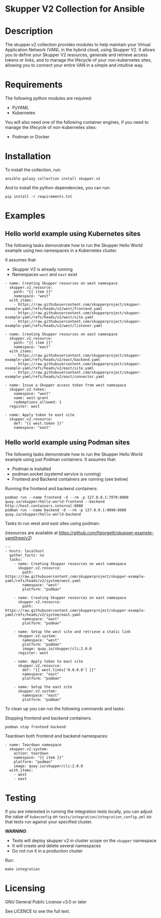 # Skupper V2 Collection for Ansible

# Description

The skupper.v2 collection provides modules to help maintain your Virtual Application Network (VAN),
in the hybrid cloud, using Skupper V2. It allows you to define your Skupper V2 resources, generate
and retrieve access tokens or links, and to manage the lifecycle of your non-kubernetes sites,
allowing you to connect your entire VAN in a simple and intuitive way.

# Requirements

The following python modules are required:

* PyYAML
* Kubernetes

You will also need one of the following container engines,
if you need to manage the lifecycle of non-kubernetes sites:

* Podman or Docker

# Installation

To install the collection, run:

```
ansible-galaxy collection install skupper.v2
```

And to install the python dependencies, you can run:

```
pip install -r requirements.txt
```

# Examples

## Hello world example using Kubernetes sites

The following tasks demonstrate how to run the Skupper Hello World example
using two namespaces in a Kubernetes cluster.

It assumes that:

* Skupper V2 is already running
* Namespaces `west` and `east` exist

```
- name: Creating Skupper resources on west namespace
  skupper.v2.resource:
    path: "{{ item }}"
    namespace: "west"
  with_items:
    - https://raw.githubusercontent.com/skupperproject/skupper-example-yaml/refs/heads/v2/west/frontend.yaml
    - https://raw.githubusercontent.com/skupperproject/skupper-example-yaml/refs/heads/v2/west/site.yaml
    - https://raw.githubusercontent.com/skupperproject/skupper-example-yaml/refs/heads/v2/west/listener.yaml

- name: Creating Skupper resources on east namespace
  skupper.v2.resource:
    path: "{{ item }}"
    namespace: "east"
  with_items:
    - https://raw.githubusercontent.com/skupperproject/skupper-example-yaml/refs/heads/v2/east/backend.yaml
    - https://raw.githubusercontent.com/skupperproject/skupper-example-yaml/refs/heads/v2/east/site.yaml
    - https://raw.githubusercontent.com/skupperproject/skupper-example-yaml/refs/heads/v2/east/connector.yaml

- name: Issue a Skupper access token from west namespace
  skupper.v2.token:
    namespace: "west"
    name: west-grant
    redemptions_allowed: 1
  register: west

- name: Apply token to east site
  skupper.v2.resource:
    def: "{{ west.token }}"
    namespace: "east"
```

## Hello world example using Podman sites

The following tasks demonstrate how to run the Skupper Hello World example
using just Podman containers.
It assumes that:

* Podman is installed
* podman.socket (systemd service is running)
* Frontend and Backend containers are running (see below)

Running the frontend and backend containers:

```
podman run --name frontend -d --rm -p 127.0.0.1:7070:8080 quay.io/skupper/hello-world-frontend --backend http://host.containers.internal:8080
podman run --name backend -d --rm -p 127.0.0.1:9090:8080 quay.io/skupper/hello-world-backend
```

Tasks to run west and east sites using podman:

(resources are available at https://github.com/fgiorgetti/skupper-example-yaml/tree/v2)

```
---
- hosts: localhost
  gather_facts: no
  tasks:
    - name: Creating Skupper resources on west namespace
      skupper.v2.resource:
        path:  https://raw.githubusercontent.com/skupperproject/skupper-example-yaml/refs/heads/v2/system/west.yaml
        namespace: "west"
        platform: "podman"

    - name: Creating Skupper resources on east namespace
      skupper.v2.resource:
        path: https://raw.githubusercontent.com/skupperproject/skupper-example-yaml/refs/heads/v2/system/east.yaml
        namespace: "east"
        platform: "podman"

    - name: Setup the west site and retrieve a static link
      skupper.v2.system:
        namespace: "west"
        platform: "podman"
        image: quay.io/skupper/cli:2.0.0
      register: west

    - name: Apply token to east site
      skupper.v2.resource:
        def: "{{ west.links['0.0.0.0'] }}"
        namespace: "east"
        platform: "podman"

    - name: Setup the east site
      skupper.v2.system:
        namespace: "east"
        platform: "podman"
```

To clean up you can run the following commands and tasks:

Stopping frontend and backend containers:

```
podman stop frontend backend
```

Teardown both frontend and backend namespaces:

```
- name: Teardown namespace
  skupper.v2.system:
    action: teardown
    namespace: "{{ item }}"
    platform: "podman"
    image: quay.io/skupper/cli:2.0.0
  with_items:
    - west
    - east
```


# Testing

If you are interested in running the integration tests locally, you can adjust
the value of `kubeconfig` on `tests/integration/integration_config.yml` so that
tests run against your specified cluster.

***WARNING***:
* Tests will deploy skupper v2 in cluster scope on the `skupper` namespace
* It will create and delete several namespaces
* Do not run it in a production cluster

Run:

```
make integration
```

# Licensing

GNU General Public License v3.0 or later

See LICENCE to see the full text.
